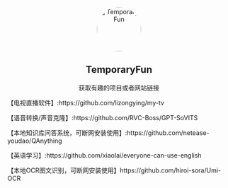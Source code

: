 <p align="center">
 <img width="100px" src="https://avatars.githubusercontent.com/u/49302081?s%E2%80%A600&u=fbe1008bc4d947954c32b958b36431e1992e1ee5&v=4" style="border-radius: 50%" 
 alt="TemporaryFun" />
 <h2 align="center">TemporaryFun</h2>
 <p align="center">获取有趣的项目或者网站链接</p>
</p>
<p src="https://github.com/lizongying/my-tv">【电视直播软件】:https://github.com/lizongying/my-tv</p>
<p src="https://github.com/RVC-Boss/GPT-SoVITS">【语音转换/声音克隆】:https://github.com/RVC-Boss/GPT-SoVITS</p>
<p src="https://github.com/netease-youdao/QAnything">【本地知识库问答系统，可断网安装使用】:https://github.com/netease-youdao/QAnything</p>
<p src="https://github.com/xiaolai/everyone-can-use-english">【英语学习】:https://github.com/xiaolai/everyone-can-use-english</p>

<p src="https://github.com/hiroi-sora/Umi-OCR">【本地OCR图文识别，可断网安装使用】https://github.com/hiroi-sora/Umi-OCR</p>
